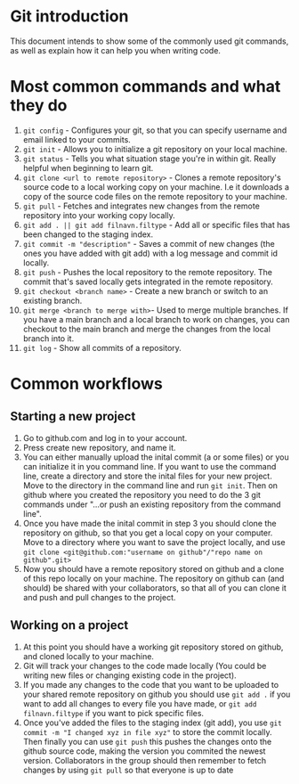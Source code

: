 # Git introduction
This document intends to show some of the commonly used git commands, as well as explain how it can help you when writing code.

# Most common commands and what they do
1. `git config` - Configures your git, so that you can specify username and email linked to your commits.
2. `git init` - Allows you to initialize a git repository on your local machine.
3. `git status` - Tells you what situation stage you're in within git. Really helpful when beginning to learn git.
4. `git clone <url to remote repository>` - Clones a remote repository's source code to a local working copy on your machine. I.e it downloads a copy of the source code files on the remote repository to your machine.
5. `git pull` - Fetches and integrates new changes from the remote repository into your working copy locally. 
6. `git add . || git add filnavn.filtype` - Add all or specific files that has been changed to the staging index.
7. `git commit -m "description"` - Saves a commit of new changes (the ones you have added with git add) with a log message and commit id locally.
8. `git push` - Pushes the local repository to the remote repository. The commit that's saved locally gets integrated in the remote repository.
9. `git checkout <branch name>` - Create a new branch or switch to an existing branch.
10. `git merge <branch to merge with>`- Used to merge multiple branches. If you have a main branch and a local branch to work on changes, you can checkout to the main branch and merge the changes from the local branch into it.
11. `git log` - Show all commits of a repository.

# Common workflows
## Starting a new project
1. Go to github.com and log in to your account.
2. Press create new repository, and name it.
3. You can either manually upload the inital commit (a or some files) or you can initialize it in you command line.
If you want to use the command line, create a directory and store the inital files for your new project.
Move to the directory in the command line and run `git init`.
Then on github where you created the repository you need to do the 3 git commands under "…or push an existing repository from the command line".
4. Once you have made the inital commit in step 3 you should clone the repository on github, so that you get a local copy on your computer.
   Move to a directory where you want to save the project locally, and use `git clone <git@github.com:"username on github"/"repo name on github".git>`
5. Now you should have a remote repository stored on github and a clone of this repo locally on your machine. The repository on github can (and should) be shared with your collaborators, so that all of you can clone it and push and pull changes to the project.

## Working on a project
1. At this point you should have a working git repository stored on github, and cloned locally to your machine.
2. Git will track your changes to the code made locally (You could be writing new files or changing existing code in the project).
3. If you made any changes to the code that you want to be uploaded to your shared remote repository on github you should use `git add .` if you want to add all changes to every file you have made, or `git add filnavn.filtype` if you want to pick specific files.
4. Once you've added the files to the staging index (git add), you use `git commit -m "I changed xyz in file xyz"` to store the commit locally. Then finally you can use `git push` this pushes the changes onto the github source code, making the version you commited the newest version. Collaborators in the group should then remember to fetch changes by using `git pull` so that everyone is up to date
